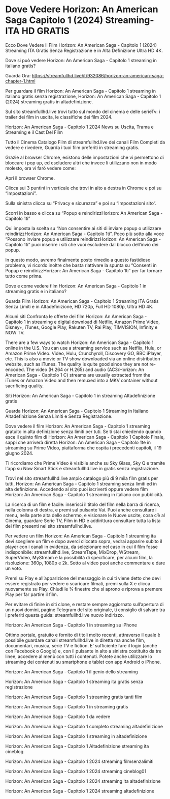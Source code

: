 # Dove Vedere Horizon: An American Saga Capitolo 1 (2024) Streaming-ITA HD GRATIS

Ecco Dove Vedere Il Film Horizon: An American Saga - Capitolo 1 (2024) Streaming ITA Gratis Senza Registrazione e in Alta Definizione Ultra HD 4K.

Dove si può vedere Horizon: An American Saga - Capitolo 1 streaming in italiano gratis?

Guarda Ora: https://streamfullhd.live/it/932086/horizon-an-american-saga-chapter-1.html

Per guardare il film Horizon: An American Saga - Capitolo 1 streaming in italiano gratis senza registrazione, Horizon: An American Saga - Capitolo 1 (2024) streaming gratis in altadefinizione.

Sul sito streamfullhd.live trovi tutto sul mondo del cinema e delle serieTv: i trailer dei film in uscita, le classifiche dei film 2024.

Horizon: An American Saga - Capitolo 1 2024 News su Uscita, Trama e Streaming e il Cast Del Film

Tutto il Cinema Catalogo Film di streamfullhd.live dei canali Film Completi da vedere e rivedere, Guarda i tuoi film preferiti in streaming gratis.

Grazie al browser Chrome, esistono delle impostazioni che vi permettono di bloccare i pop up, ed escludere altri che invece li utilizzano non in modo molesto, ora vi farò vedere come:

Apri il browser Chrome.

Clicca sui 3 puntini in verticale che trovi in alto a destra in Chrome e poi su “Impostazioni”.

Sulla sinistra clicca su “Privacy e sicurezza” e poi su “Impostazioni sito“.

Scorri in basso e clicca su “Popup e reindirizzHorizon: An American Saga - Capitolo 1ti”

Qui imposta la scelta su “Non consentire ai siti di inviare popup o utilizzare reindirizzHorizon: An American Saga - Capitolo 1ti”. Poco più sotto alla voce “Possono inviare popup e utilizzare reindirizzHorizon: An American Saga - Capitolo 1ti” puoi inserire i siti che vuoi escludere dal blocco dell’invio dei popup.

In questo modo, avremo finalmente posto rimedio a questo fastidioso problema, vi ricordo inoltre che basta riattivare la spunta su “Consenti in Popup e reindirizzHorizon: An American Saga - Capitolo 1ti” per far tornare tutto come prima.

Dove e come vedere film Horizon: An American Saga - Capitolo 1 in streaming gratis e in italiano?

Guarda Film Horizon: An American Saga - Capitolo 1 Streaming ITA Gratis Senza Limiti e in Altadefinizione, HD 720p, Full HD 1080p, Ultra HD 4K.

Alcuni siti Confronta le offerte dei film Horizon: An American Saga - Capitolo 1 in streaming e digital download di Netflix, Amazon Prime Video, Disney+, iTunes, Google Play, Rakuten TV, Rai Play, TIMVISION, Infinity e NOW TV.

There are a few ways to watch Horizon: An American Saga - Capitolo 1 online in the U.S. You can use a streaming service such as Netflix, Hulu, or Amazon Prime Video. Video, Hulu, Crunchyroll, Discovery GO, BBC iPlayer, etc. This is also a movie or TV show downloaded via an online distribution website, such as iTunes. The quality is quite good since they are not re-encoded. The video (H.264 or H.265) and audio (AC3/Horizon: An American Saga - Capitolo 1 C) streams are usually extracted from the iTunes or Amazon Video and then remuxed into a MKV container without sacrificing quality.

Siti Horizon: An American Saga - Capitolo 1 in streaming Altadefinizione gratis

Guarda Horizon: An American Saga - Capitolo 1 Streaming in Italiano Altadefinizione Senza Limiti e Senza Registrazione.

Dove vedere il film Horizon: An American Saga - Capitolo 1 streaming gratuito in alta definizione senza limiti per tuti. Se ti stai chiedendo quando esce il quinto film di Horizon: An American Saga - Capitolo 1 Capitolo Finale, sappi che arriverà diretta Horizon: An American Saga - Capitolo 1te in streaming su Prime Video, piattaforma che ospita i precedenti capitoli, il 19 giugno 2024. 

Ti ricordiamo che Prime Video è visibile anche su Sky Glass, Sky Q e tramite l'app su Now Smart Stick e streamfullhd.live in gratis senza registrazione. 

Trovi nel sito streamfullhd.live ampio catalogo più di 9 mila film gratis per tutti, Horizon: An American Saga - Capitolo 1 streaming senza limiti ed in alta definizione. Accedendo al sito puoi iscriverti oppure vedere film Horizon: An American Saga - Capitolo 1 streaming in italiano con pubblicità.

La ricerca di un film è facile: inserisci il titolo del film nella barra di ricerca, nella colonna di destra, e premi sul pulsante Vai. Puoi anche consultare i menu, nella parte alta dello schermo, e visionare le Nuove uscite, cosa c’è al Cinema, guardare Serie TV, Film in HD e addirittura consultare tutta la lista dei film presenti nel sito streamfullhd.live.

Per vedere un film Horizon: An American Saga - Capitolo 1 streaming ita devi scegliere un film e dopo averci cliccato sopra, vedrai apparire subito il player con i canali in evidenza, da selezionare nel caso in cui il film fosse indisponibile: streamfullhd.live, StreamTape, MixDrop, WStream, SuperVideo, MyStream e la possibilità di specificare, per alcuni film, la risoluzione: 360p, 1080p e 2k. Sotto al video puoi anche commentare e dare un voto.

Premi su Play e all’apparizione del messaggio in cui ti viene detto che devi essere registrato per vedere o scaricare filmati, premi sulla X e clicca nuovamente su Play. Chiudi le ¾ finestre che si aprono e riprova a premere Play per far partire il film.

Per evitare di finire in siti clone, e restare sempre aggiornato sull’apertura di un nuovi domini, pagine Telegram del sito originale, ti consiglio di salvare tra i preferiti questa guida: streamfullhd.live nuovo indirizzo.

Horizon: An American Saga - Capitolo 1 in streaming su iPhone

Ottimo portale, gratuito e fornito di titoli molto recenti, attraverso il quale è possibile guardare canali streamfullhd.live in diretta ma anche film, documentari, musica, serie TV e fiction. E’ sufficiente fare il login (anche con Facebook o Google) e, con il pulsante in alto a sinistra costituito da tre linee, accedere al menù con tutti i contenuti. Potete anche utilizzare lo streaming dei contenuti su smartphone e tablet con app Android o iPhone.

Horizon: An American Saga - Capitolo 1 il genio dello streaming

Horizon: An American Saga - Capitolo 1 streaming ita gratis senza registrazione

Horizon: An American Saga - Capitolo 1 streaming gratis tanti film

Horizon: An American Saga - Capitolo 1 in streaming gratis

Horizon: An American Saga - Capitolo 1 da vedere

Horizon: An American Saga - Capitolo 1 completo streaming altadefinizione

Horizon: An American Saga - Capitolo 1 streaming in altadefinizione

Horizon: An American Saga - Capitolo 1 Altadefinizione streaming ita cineblog

Horizon: An American Saga - Capitolo 1 2024 streaming filmsenzalimiti

Horizon: An American Saga - Capitolo 1 2024 streaming cineblog01

Horizon: An American Saga - Capitolo 1 2024 streaming ita altadefinizione

Horizon: An American Saga - Capitolo 1 2024 streaming altadefinizione
